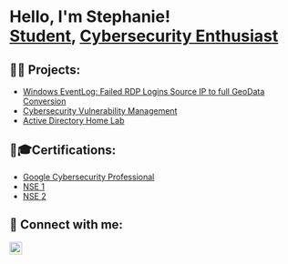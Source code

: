 <h1>Hello, I'm Stephanie! <br/><a href="https://github.com/SSRNO">Student</a>, <a href="https://www.linkedin.com/in/stephaniesarno">Cybersecurity Enthusiast</a>

<h2>👨‍💻 Projects:</h2>

  - [Windows EventLog: Failed RDP Logins Source IP to full GeoData Conversion](https://github.com/SSRNO/LABURL)
  - [Cybersecurity Vulnerability Management](https://github.com/SSRNO/LABURL)
  - [Active Directory Home Lab](https://github.com/SSRNO/LABURL)
  

<h2>📜🎓Certifications:</h2>

- [Google Cybersecurity Professional](https://github.com/SSRNO/LABURL)
- [NSE 1](https://github.com/SSRNO/LABURL)
- [NSE 2](https://github.com/SSRNO/LABURL)

<h2> 🤳 Connect with me:</h2>

[<img align="left" alt="StephanieSarno | LinkedIn" width="22px" src="https://cdn.jsdelivr.net/npm/simple-icons@v3/icons/linkedin.svg" />][linkedin]

[linkedin]: https://www.linkedin.com/in/stephaniesarno
